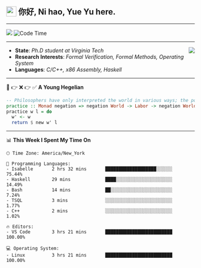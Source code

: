 <h2> <img style="vertical-align: text-bottom;" src=https://slackmojis.com/emojis/13253-yay-frog/download/ width=27> 你好, Ni hao, Yue Yu here. </h2>

---

![](https://shields.io/badge/dynamic/json?color=blue&amp;label=Visitors&amp;query=value&amp;url=https://api.countapi.xyz/hit/fishjump.fishjump) ![Code Time](https://img.shields.io/badge/Code%20Time-387%20hrs%2011%20mins-blue)

---

<img align='right' src=https://slackmojis.com/emojis/5264-coding/download> </td>

- **State**: *Ph.D student at Virginia Tech*
- **Research Interests**: *Formal Verification, Formal Methods, Operating System*
- **Languages**: *C/C++, x86 Assembly, Haskell*

---

🚫 👉 ❌ 👉 ✅ **A Young Hegelian**

``` haskell
-- Philosophers have only interpreted the world in various ways; the point is to change it.
practice :: Monad negation => negation World -> Labor -> negation World
practice w l = do
  w' <- w
  return $ new w' l
```

---


📊 **This Week I Spent My Time On** 

```text
🕑︎ Time Zone: America/New_York

💬 Programming Languages:
- Isabelle       2 hrs 32 mins       ███████████████████░░░░░░     75.44%
- Haskell        29 mins             ████░░░░░░░░░░░░░░░░░░░░░     14.49%
- Bash           14 mins             ██░░░░░░░░░░░░░░░░░░░░░░░     7.24%
- TSQL           3 mins              ░░░░░░░░░░░░░░░░░░░░░░░░░     1.77%
- C++            2 mins              ░░░░░░░░░░░░░░░░░░░░░░░░░     1.02%

🔥 Editors:
- VS Code        3 hrs 21 mins       █████████████████████████     100.00%

💻 Operating System:
- Linux          3 hrs 21 mins       █████████████████████████     100.00%
```

